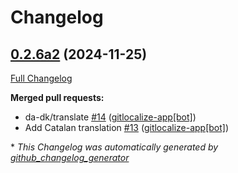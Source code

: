 # Changelog

## [0.2.6a2](https://github.com/OpenVoiceOS/skill-ovos-spelling/tree/0.2.6a2) (2024-11-25)

[Full Changelog](https://github.com/OpenVoiceOS/skill-ovos-spelling/compare/0.2.5...0.2.6a2)

**Merged pull requests:**

- da-dk/translate [\#14](https://github.com/OpenVoiceOS/skill-ovos-spelling/pull/14) ([gitlocalize-app[bot]](https://github.com/apps/gitlocalize-app))
- Add Catalan translation [\#13](https://github.com/OpenVoiceOS/skill-ovos-spelling/pull/13) ([gitlocalize-app[bot]](https://github.com/apps/gitlocalize-app))



\* *This Changelog was automatically generated by [github_changelog_generator](https://github.com/github-changelog-generator/github-changelog-generator)*
